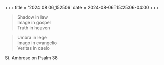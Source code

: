 +++
title = '2024 08 06_152506'
date = 2024-08-06T15:25:06-04:00
+++

> Shadow in law  
> Image in gospel  
> Truth in heaven  
 
> Umbra in lege  
> Imago in evangelio  
> Veritas in caelo  
  
St. Ambrose on Psalm 38